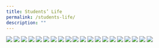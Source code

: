 ```yaml
---
title: Students’ Life
permalink: /students-life/
description: ""
---
```

![](/images/Arts-fest-1-CO-e1574341883749.jpeg)
![](/images/Arts-fest-4-guzheng%20Large.jpeg)
![](/images/Arts-fest-5-Art-club-Dreams-and-reality-e1574341924363.jpeg)
![](/images/Arts-fest-6-Dance-aspire-e1574341939741.jpeg)
![](/images/Arts-fest-7-CL-drama-e1574341955762.jpeg)
![](/images/cchmsopenhouse22018-36-e1574341971690.jpeg)
![](/images/cchmsopenhouse22018-81-e1574341998698.jpeg)
![](/images/cchmsopenhouse22018-243-e1574342021787.jpeg)
![](/images/chongqing-trip-1-e1574342040679.jpeg)
![](/images/CCHS-Camp-Resilience-19-7-e1574342061678.jpeg)
![](/images/CCHS-Camp-Resilience-19-61-e1574342075785.jpeg)
![](/images/CCHS-Camp-Resilience-19-205-e1574342090921.jpeg)
![](/images/CCHS-Camp-Resilience-19-239-e1574342107860.jpeg)
![](/images/CCHS-Camp-Resilience-19-243-e1574342123391.jpeg)
![](/images/Chung-cheng-80-Carnival-e1574342141168.jpeg)
![](/images/Chung-Cheng-80-Dinner-1-e1574342161316.jpeg)
![](/images/Chung-Cheng-80-Dinner-2-e1574342176475.jpeg)
![](/images/Chung-Cheng-80-Dinner-3-e1574342190268.jpeg)
![](/images/Chung-Cheng-80-Dinner-5-e1574342207901.jpeg)
![](/images/Chung-Cheng-80-Dinner-e1574342222925.jpeg)